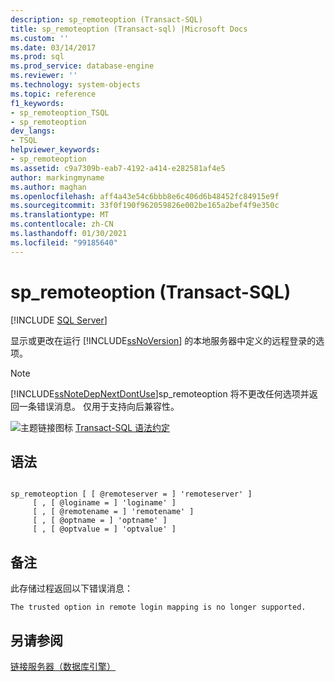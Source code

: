 ```yaml
---
description: sp_remoteoption (Transact-SQL)
title: sp_remoteoption (Transact-sql) |Microsoft Docs
ms.custom: ''
ms.date: 03/14/2017
ms.prod: sql
ms.prod_service: database-engine
ms.reviewer: ''
ms.technology: system-objects
ms.topic: reference
f1_keywords:
- sp_remoteoption_TSQL
- sp_remoteoption
dev_langs:
- TSQL
helpviewer_keywords:
- sp_remoteoption
ms.assetid: c9a7309b-eab7-4192-a414-e282581af4e5
author: markingmyname
ms.author: maghan
ms.openlocfilehash: aff4a43e54c6bbb8e6c406d6b48452fc84915e9f
ms.sourcegitcommit: 33f0f190f962059826e002be165a2bef4f9e350c
ms.translationtype: MT
ms.contentlocale: zh-CN
ms.lasthandoff: 01/30/2021
ms.locfileid: "99185640"
---
```

# <a name="sp_remoteoption-transact-sql"></a>sp_remoteoption (Transact-SQL)
[!INCLUDE [SQL Server](../../includes/applies-to-version/sqlserver.md)]

  显示或更改在运行 [!INCLUDE[ssNoVersion](../../includes/ssnoversion-md.md)] 的本地服务器中定义的远程登录的选项。  
  
> [!NOTE]  
>  [!INCLUDE[ssNoteDepNextDontUse](../../includes/ssnotedepnextdontuse-md.md)]sp_remoteoption 将不更改任何选项并返回一条错误消息。 仅用于支持向后兼容性。  
  
 ![主题链接图标](../../database-engine/configure-windows/media/topic-link.gif "“主题链接”图标") [Transact-SQL 语法约定](../../t-sql/language-elements/transact-sql-syntax-conventions-transact-sql.md)  
  
## <a name="syntax"></a>语法  
  
```  
  
sp_remoteoption [ [ @remoteserver = ] 'remoteserver' ]   
     [ , [ @loginame = ] 'loginame' ]   
     [ , [ @remotename = ] 'remotename' ]   
     [ , [ @optname = ] 'optname' ]   
     [ , [ @optvalue = ] 'optvalue' ]  
```  
  
## <a name="remarks"></a>备注  
 此存储过程返回以下错误消息：  
  
 `The trusted option in remote login mapping is no longer supported.`  
  
## <a name="see-also"></a>另请参阅  
 [链接服务器（数据库引擎）](../../relational-databases/linked-servers/linked-servers-database-engine.md)  
  
  
